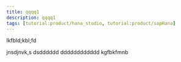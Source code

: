 ```yaml
---
title: qqqq1
description: qqqq1
tags: [tutorial:product/hana_studio, tutorial:product/sapHana]
---
```

lkfbld;kbl;fd

jnsdjnvk,s dsdddddd dddddddddddd kgfbkfmnb

